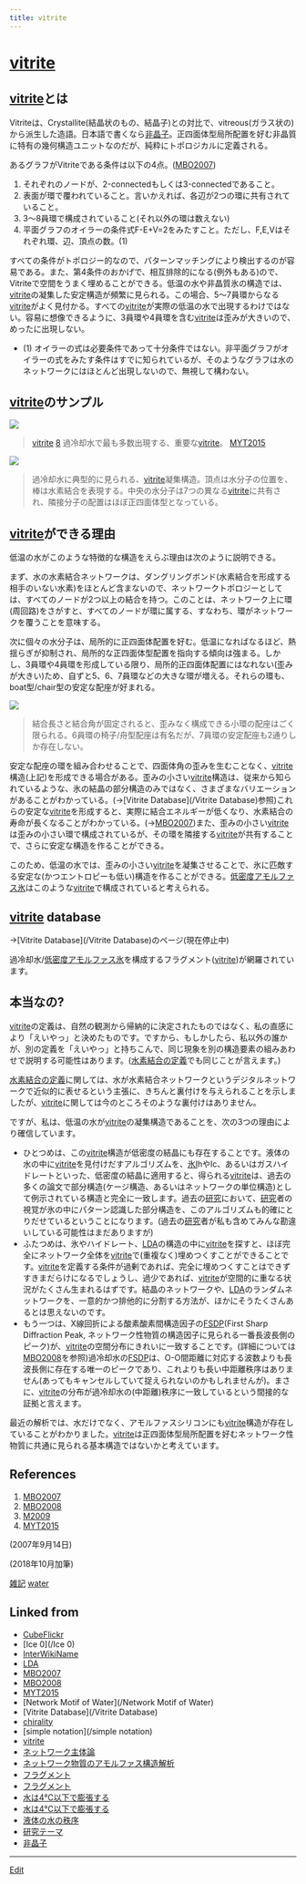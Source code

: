 ```yaml
---
title: vitrite
---
```

# [vitrite](/vitrite)

## [vitrite](/vitrite)とは

Vitriteは、Crystallite(結晶状のもの、結晶子)との対比で、vitreous(ガラス状の)から派生した造語。日本語で書くなら[非晶子](/非晶子)。正四面体型局所配置を好む非晶質に特有の幾何構造ユニットなのだが、純粋にトポロジカルに定義される。

あるグラフがVitriteである条件は以下の4点。([MBO2007](/MBO2007))


1. それぞれのノードが、2-connectedもしくは3-connectedであること。
2. 表面が環で覆われていること。言いかえれば、各辺が2つの環に共有されていること。
3. 3～8員環で構成されていること(それ以外の環は数えない)
4. 平面グラフのオイラーの条件式F-E+V=2をみたすこと。ただし、F,E,Vはそれぞれ環、辺、頂点の数。(1)



すべての条件がトポロジー的なので、パターンマッチングにより検出するのが容易である。また、第4条件のおかげで、相互排除的になる(例外もある)ので、Vitriteで空間をうまく埋めることができる。低温の水や非晶質氷の構造では、[vitrite](/vitrite)の凝集した安定構造が頻繁に見られる。この場合、5～7員環からなる[vitrite](/vitrite)がよく見付かる。すべての[vitrite](/vitrite)が実際の低温の水で出現するわけではない。容易に想像できるように、3員環や4員環を含む[vitrite](/vitrite)は歪みが大きいので、めったに出現しない。




* (1) オイラーの式は必要条件であって十分条件ではない。非平面グラフがオイラーの式をみたす条件はすでに知られているが、そのようなグラフは水のネットワークにはほとんど出現しないので、無視して構わない。

## [vitrite](/vitrite)のサンプル

![](https://i.gyazo.com/60f0c09bd8ac58a62c071c42fc04b024.png)

>[vitrite](/vitrite) [8](/8) 過冷却水で最も多数出現する、重要な[vitrite](/vitrite)。 [MYT2015](/MYT2015)

![](https://i.gyazo.com/3c0f4f7c13b56a391996eb6925c739e4.png)



>過冷却水に典型的に見られる、[vitrite](/vitrite)凝集構造。頂点は水分子の位置を、棒は水素結合を表現する。中央の水分子は7つの異なる[vitrite](/vitrite)に共有され、隣接分子の配置はほぼ正四面体型となっている。



## [vitrite](/vitrite)ができる理由

低温の水がこのような特徴的な構造をえらぶ理由は次のように説明できる。

まず、水の水素結合ネットワークは、ダングリングボンド(水素結合を形成する相手のいない水素)をほとんど含まないので、ネットワークトポロジーとしては、すべてのノードが2つ以上の結合を持つ。このことは、ネットワーク上に環(周回路)をさがすと、すべてのノードが環に属する、すなわち、環がネットワークを覆うことを意味する。

次に個々の水分子は、局所的に正四面体配置を好む。低温になればなるほど、熱揺らぎが抑制され、局所的な正四面体型配置を指向する傾向は強まる。しかし、3員環や4員環を形成している限り、局所的正四面体配置にはなれない(歪みが大きい)ため、自ずと5、6、7員環などの大きな環が増える。それらの環も、boat型/chair型の安定な配座が好まれる。

![](https://i.gyazo.com/6c0a8ca297357557361a2456a2533653.png)



>結合長さと結合角が固定されると、歪みなく構成できる小環の配座はごく限られる。6員環の椅子/舟型配座は有名だが、7員環の安定配座も2通りしか存在しない。



安定な配座の環を組み合わせることで、四面体角の歪みを生むことなく、[vitrite](/vitrite)構造(上記)を形成できる場合がある。歪みの小さい[vitrite](/vitrite)構造は、従来から知られているような、氷の結晶の部分構造のみではなく、さまざまなバリエーションがあることがわかっている。(→[Vitrite Database](/Vitrite Database)参照)これらの安定な[vitrite](/vitrite)を形成すると、実際に結合エネルギーが低くなり、水素結合の寿命が長くなることがわかっている。(→[MBO2007](/MBO2007))また、歪みの小さい[vitrite](/vitrite)は歪みの小さい環で構成されているが、その環を隣接する[vitrite](/vitrite)が共有することで、さらに安定な構造を作ることができる。

このため、低温の水では、歪みの小さい[vitrite](/vitrite)を凝集させることで、氷に匹敵する安定な(かつエントロピーも低い)構造を作ることができる。[低密度アモルファス氷](/低密度アモルファス氷)はこのような[vitrite](/vitrite)で構成されていると考えられる。



## [vitrite](/vitrite) database

→[Vitrite Database](/Vitrite Database)のページ(現在停止中)

過冷却水/[低密度アモルファス氷](/低密度アモルファス氷)を構成するフラグメント([vitrite](/vitrite))が網羅されています。



## 本当なの?

[vitrite](/vitrite)の定義は、自然の観測から帰納的に決定されたものではなく、私の直感により「えいやっ」と決めたものです。ですから、もしかしたら、私以外の誰かが、別の定義を「えいやっ」と持ちこんで、同じ現象を別の構造要素の組みあわせで説明する可能性はあります。([水素結合の定義](/水素結合の定義)でも同じことが言えます。)

[水素結合の定義](/水素結合の定義)に関しては、水が水素結合ネットワークというデジタルネットワークで近似的に表せるという主張に、きちんと裏付けを与えられることを示しましたが、[vitrite](/vitrite)に関しては今のところそのような裏付けはありません。

ですが、私は、低温の水が[vitrite](/vitrite)の凝集構造であることを、次の3つの理由により確信しています。


* ひとつめは、この[vitrite](/vitrite)構造が低密度の結晶にも存在することです。液体の水の中に[vitrite](/vitrite)を見付けだすアルゴリズムを、[氷I](/氷I)hやIc、あるいはガスハイドレートといった、低密度の結晶に適用すると、得られる[vitrite](/vitrite)は、過去の多くの論文で部分構造(ケージ構造、あるいはネットワークの単位構造)として例示されている構造と完全に一致します。過去の[研究](/研究)において、[研究](/研究)者の視覚が氷の中にパターン認識した部分構造を、このアルゴリズムも的確にとりだせているということになります。(過去の[研究](/研究)者が私も含めてみんな勘違いしている可能性はまだありますが)
* ふたつめは、氷やハイドレート、[LDA](/LDA)の構造の中に[vitrite](/vitrite)を探すと、ほぼ完全にネットワーク全体を[vitrite](/vitrite)で(重複なく)埋めつくすことができることです。[vitrite](/vitrite)を定義する条件が過剰であれば、完全に埋めつくすことはできずすきまだらけになるでしょうし、過少であれば、[vitrite](/vitrite)が空間的に重なる状況がたくさん生まれるはずです。結晶のネットワークや、[LDA](/LDA)のランダムネットワークを、一意的かつ排他的に分割する方法が、ほかにそうたくさんあるとは思えないのです。
* もう一つは、X線回折による酸素酸素間構造因子の[FSDP](/FSDP)(First Sharp Diffraction Peak, ネットワーク性物質の構造因子に見られる一番長波長側のピーク)が、[vitrite](/vitrite)の空間分布にきれいに一致することです。(詳細については[MBO2008](/MBO2008)を参照)過冷却水の[FSDP](/FSDP)は、O-O間距離に対応する波数よりも長波長側に存在する唯一のピークであり、これよりも長い中距離秩序はありません(あってもキャンセルしていて捉えられないのかもしれませんが)。まさに、[vitrite](/vitrite)の分布が過冷却水の(中距離)秩序に一致しているという間接的な証拠と言えます。

最近の解析では、水だけでなく、アモルファスシリコンにも[vitrite](/vitrite)構造が存在していることがわかりました。[vitrite](/vitrite)は正四面体型局所配置を好むネットワーク性物質に共通に見られる基本構造ではないかと考えています。



## References


1. [MBO2007](/MBO2007) 
2. [MBO2008](/MBO2008)
3. [M2009](/M2009)
4. [MYT2015](/MYT2015)

(2007年9月14日)

(2018年10月加筆)

[雑記](/雑記) [water](/water)





## Linked from

* [CubeFlickr](/CubeFlickr)
* [Ice 0](/Ice 0)
* [InterWikiName](/InterWikiName)
* [LDA](/LDA)
* [MBO2007](/MBO2007)
* [MBO2008](/MBO2008)
* [MYT2015](/MYT2015)
* [Network Motif of Water](/Network Motif of Water)
* [Vitrite Database](/Vitrite Database)
* [chirality](/chirality)
* [simple notation](/simple notation)
* [vitrite](/vitrite)
* [ネットワーク主体論](/ネットワーク主体論)
* [ネットワーク物質のアモルファス構造解析](/ネットワーク物質のアモルファス構造解析)
* [フラグメント](/フラグメント)
* [フラグメント](/フラグメント)
* [水は4℃以下で膨張する](/水は4℃以下で膨張する)
* [水は4℃以下で膨張する](/水は4℃以下で膨張する)
* [液体の水の秩序](/液体の水の秩序)
* [研究テーマ](/研究テーマ)
* [非晶子](/非晶子)


----

[Edit](https://github.com/vitroid/vitroid.github.io/edit/master/MD/vitrite.md)

